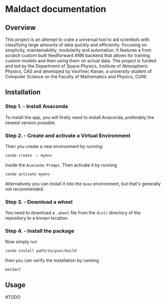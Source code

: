 # Maldact documentation

## Overview

This project is an attempt to crate a universal tool to aid scientists with classifying large amounts of data quickly and efficiently. Focusing on simplicity, maintainability, modularity and automation. It features a from scratch custom built feedforward ANN backend that allows for training custom models and then using them on actual data. The project is funded and led by the Department of Space Physics, Institute of Atmospheric Physics, CAS and developed by Vavřinec Kavan, a university student of Computer Science on the Faculty of Mathematics and Physics, CUNI.

## Installation

### Step 1. - Install Anaconda

To install the app, you will firstly need to install Anaconda, preferably the newest version possible.

### Step 2. - Create and activate a Virtual Environment

Then you create a new environment by running: 

```bash
conda create -n myenv
```

inside the `Anaconda Prompt`. Then activate it by running 

```bash
conda activate myenv
```

Alternatively you can install it into the `base` environment, but that's generally not recommended.

### Step 3. - Download a wheel

You need to download a `.wheel` file from the `dist/` directory of the repository to a known location.

### Step 4. - Install the package

Now simply run 

```bash
conda install path/to/your/build
```

then you can verify the installation by running

```bash
maldact
```

## Usage

#TODO